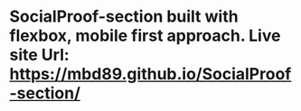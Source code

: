 # SocialProof-section built with flexbox, mobile first approach. Live site Url: https://mbd89.github.io/SocialProof-section/
